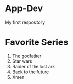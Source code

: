 # App-Dev
My first respository
# Favorite Series
1. The godfather
2. Star wars
3. Raider of the lost ark
4. Back to the future
5. Xmen
